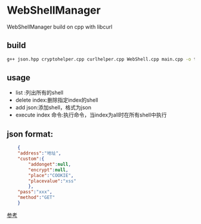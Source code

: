 # WebShellManager
WebShellManager build on cpp with libcurl
## build
```bash
g++ json.hpp cryptohelper.cpp curlhelper.cpp WebShell.cpp main.cpp -o test -lcurl
```
## usage
* list :列出所有的shell
* delete index:删除指定index的shell
* add json:添加shell，格式为json
* execute index 命令:执行命令，当index为all时在所有shell中执行

## json format:
```json
	{
	"address":"地址",
	"custom":{
		"addonget":null,
		"encrypt":null,
		"place":"COOKIE",
		"placevalue":"xss"
		},
	"pass":"xxx",
	"method":"GET"
	}
```
[参考](https://github.com/imagemlt/EasyKnife)
